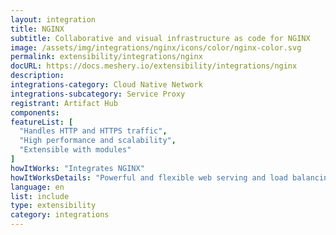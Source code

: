 ```yaml
---
layout: integration
title: NGINX
subtitle: Collaborative and visual infrastructure as code for NGINX
image: /assets/img/integrations/nginx/icons/color/nginx-color.svg
permalink: extensibility/integrations/nginx
docURL: https://docs.meshery.io/extensibility/integrations/nginx
description: 
integrations-category: Cloud Native Network
integrations-subcategory: Service Proxy
registrant: Artifact Hub
components: 
featureList: [
  "Handles HTTP and HTTPS traffic",
  "High performance and scalability",
  "Extensible with modules"
]
howItWorks: "Integrates NGINX"
howItWorksDetails: "Powerful and flexible web serving and load balancing in Kubernetes"
language: en
list: include
type: extensibility
category: integrations
---
```

